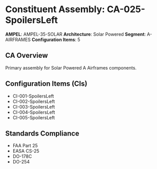 # Constituent Assembly: CA-025-SpoilersLeft

**AMPEL**: AMPEL-35-SOLAR
**Architecture**: Solar Powered
**Segment**: A-AIRFRAMES
**Configuration Items**: 5

## CA Overview
Primary assembly for Solar Powered A Airframes components.

## Configuration Items (CIs)
- CI-001-SpoilersLeft
- CI-002-SpoilersLeft
- CI-003-SpoilersLeft
- CI-004-SpoilersLeft
- CI-005-SpoilersLeft

## Standards Compliance
- FAA Part 25
- EASA CS-25
- DO-178C
- DO-254
